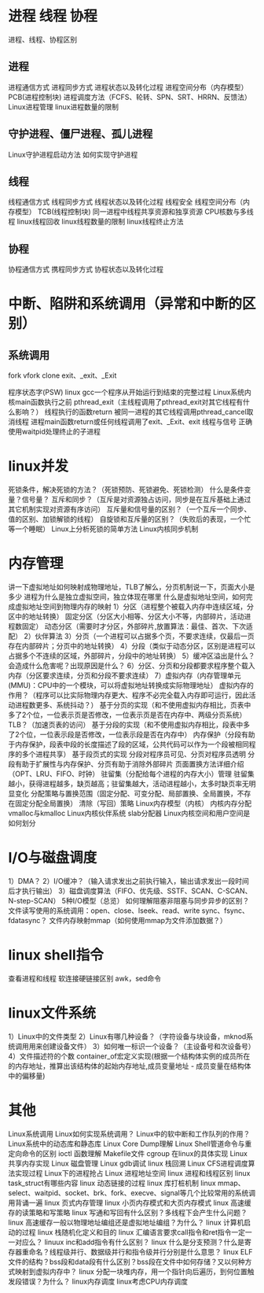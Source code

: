 # 进程 线程 协程

进程、线程、协程区别

## 进程
进程通信方式
进程同步方式
进程状态以及转化过程
进程空间分布（内存模型）
PCB(进程控制块)
进程调度方法（FCFS、轮转、SPN、SRT、HRRN、反馈法）
Linux进程管理
linux进程数量的限制

## 守护进程、僵尸进程、孤儿进程
Linux守护进程启动方法
如何实现守护进程

## 线程
线程通信方式
线程同步方式
线程状态以及转化过程
线程安全
线程空间分布（内存模型）
TCB(线程控制块)
同一进程中线程共享资源和独享资源
CPU核数与多线程
linux线程回收
linux线程数量的限制
linux线程终止方法

## 协程
协程通信方式
携程同步方式
协程状态以及转化过程

# 中断、陷阱和系统调用（异常和中断的区别）
## 系统调用
fork vfork clone
exit、_exit、_Exit

程序状态字(PSW)
linux gcc一个程序从开始运行到结束的完整过程
Linux系统内核main函数执行之前
pthread_exit（主线程调用了pthread_exit对其它线程有什么影响？）
线程执行的函数return
被同一进程的其它线程调用pthread_cancel取消线程
进程main函数return或任何线程调用了exit、_Exit、exit
线程与信号
正确使用waitpid处理终止的子进程

# linux并发
死锁条件，解决死锁的方法？（死锁预防、死锁避免、死锁检测）
什么是条件变量？信号量？
互斥和同步？（互斥是对资源独占访问，同步是在互斥基础上通过其它机制实现对资源有序访问）
互斥量和信号量的区别？（一个互斥一个同步、值的区别、加锁解锁的线程）
自旋锁和互斥量的区别？（失败后的表现，一个忙等一个睡眠）
Linux上分析死锁的简单方法
Linux内核同步机制

# 内存管理
讲一下虚拟地址如何映射成物理地址，TLB了解么，分页机制说一下，页面大小是多少
进程为什么是独立虚拟空间，独立体现在哪里
什么是虚拟地址空间，如何完成虚拟地址空间到物理内存的映射
1）分区（进程整个被载入内存中连续区域，分区中的地址转换）
固定分区（分区大小相等、分区大小不等，内部碎片，活动进程数固定）
动态分区（需要时才分区，外部碎片,放置算法：最佳、首次、下次适配）
2）伙伴算法
3）分页（一个进程可以占据多个页，不要求连续，仅最后一页存在内部碎片；分页中的地址转换）
4）分段（类似于动态分区，区别是进程可以占据多个不连续的区域，外部碎片，分段中的地址转换）
5）缓冲区溢出是什么？会造成什么危害呢？出现原因是什么？
6）分区、分页和分段都要求程序整个载入内存（分区要求连续，分页和分段不要求连续）
7）虚拟内存（内存管理单元(MMU)：CPU中的一个模块，可以将虚拟地址转换成实际物理地址）
虚拟内存的作用？（程序可以比实际物理内存更大、程序不必完全载入内存即可运行，因此活动进程数更多、系统抖动？）
基于分页的实现（和不使用虚拟内存相比，页表中多了2个位，一位表示页是否修改，一位表示页是否在内存中、两级分页系统）
TLB？（加速页表的访问）
基于分段的实现（和不使用虚拟内存相比，段表中多了2个位，一位表示段是否修改，一位表示段是否在内存中）
内存保护（分段有助于内存保护，段表中段的长度描述了段的区域，公共代码可以作为一个段被相同程序的多个进程共享）
基于段页式的实现
分段对程序员可见、分页对程序员透明
分段有助于扩展性与内存保护、分页有助于消除外部碎片
页面置换方法详细介绍（OPT、LRU、FIFO、时钟）
驻留集（分配给每个进程的内存大小）管理
驻留集越小，获得进程越多，缺页越高；驻留集越大，活动进程越小，太多时缺页率无明显变化
分配策略与置换范围（固定分配、可变分配、局部置换、全局置换，不存在固定分配全局置换）
清除（写回）策略
Linux内存模型（内核）
内核内存分配vmalloc与kmalloc
Linux内核伙伴系统
slab分配器
Linux内核空间和用户空间是如何划分

# I/O与磁盘调度
1）DMA？
2）I/O缓冲？（输入请求发出之前执行输入，输出请求发出一段时间后才执行输出）
3）磁盘调度算法（FIFO、优先级、SSTF、SCAN、C-SCAN、N-step-SCAN）
5种I/O模型（总览）
如何理解阻塞非阻塞与同步异步的区别？
文件读写使用的系统调用：open、close、lseek、read、write
sync、fsync、fdatasync？
文件内存映射mmap（如何使用mmap为文件添加数据？）

# linux shell指令
查看进程和线程
软连接硬链接区别
awk，sed命令

# linux文件系统
1）Linux中的文件类型
2）Linux有哪几种设备？（字符设备与块设备，mknod系统调用用来创建设备文件）
3）如何唯一标识一个设备？（主设备号和次设备号）
4）文件描述符的个数
container_of宏定义实现(根据一个结构体实例的成员所在的内存地址，推算出该结构体的起始内存地址,成员变量地址 - 成员变量在结构体中的偏移量)

# 其他
Linux系统调用
Linux如何实现系统调用？
Linux中的软中断和工作队列的作用？
Linux系统中的动态库和静态库
Linux Core Dump理解
Linux Shell管道命令与重定向命令的区别
ioctl 函数理解
Makefile文件
cgroup 在linux的具体实现
Linux 共享内存实现
Linux 磁盘管理
Linux gdb调试
linux 栈回溯
Linux CFS进程调度算法实现过程
Linux下的进程抢占
Linux 进程地址空间
linux 进程和线程区别
linux task_struct有哪些内容
linux 动态链接的过程
linux 库打桩机制
linux mmap、select、waitpid、socket、brk、fork、execve、signal等几个比较常用的系统调用背诵一遍
linux 页式内存管理
linux 小页内存模式和大页内存模式
linux 高速缓存的读策略和写策略
linux 写通和写回有什么区别？多线程下会产生什么问题？
linux 高速缓存一般以物理地址编组还是虚拟地址编组？为什么？
linux 计算机启动的过程
linux 栈随机化定义和目的
linux 汇编语言要求call指令和ret指令一定一一对应么？
linuux inc和add指令有什么区别？
linux 什么是分支预测？什么是寄存器重命名？线程级并行、数据级并行和指令级并行分别是什么意思？
linux ELF文件的结构？bss段和data段有什么区别？bss段在文件中如何存储？又以何种方式映射到虚拟内存中？
linux 分配一块堆内存，用一个指针向后遍历，到何位置触发段错误？为什么？
linux内存调度
linux考虑CPU内存调度
